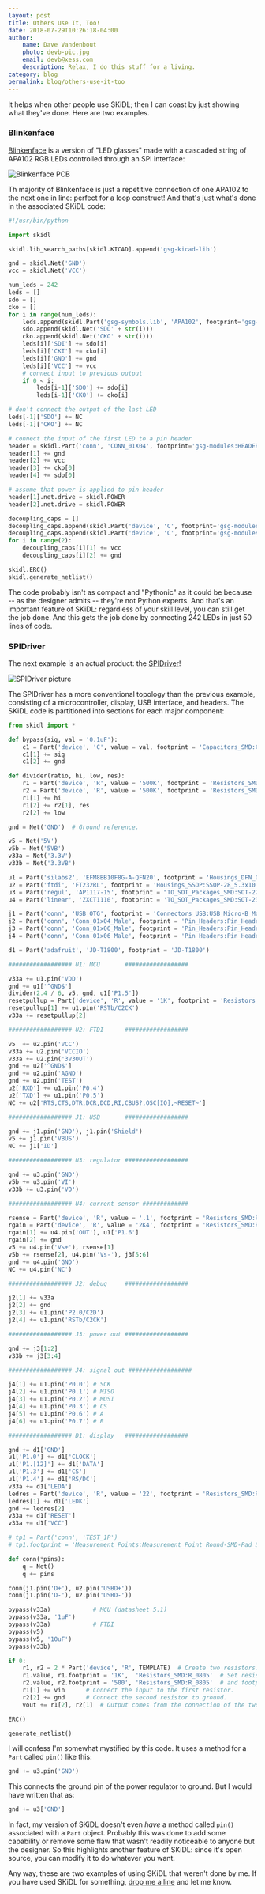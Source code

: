 ```yaml
---
layout: post
title: Others Use It, Too!
date: 2018-07-29T10:26:18-04:00
author:
    name: Dave Vandenbout
    photo: devb-pic.jpg
    email: devb@xess.com
    description: Relax, I do this stuff for a living.
category: blog
permalink: blog/others-use-it-too
---
```


It helps when other people use SKiDL; then I can coast by just showing what they've done.
Here are two examples.


### Blinkenface

[Blinkenface](https://github.com/mossmann/blinkenface) is a version of "LED glasses"
made with a cascaded string of APA102 RGB LEDs controlled through an SPI interface:

![Blinkenface PCB]({{site.url}}/images/others-use-it-too/blinkenface_pcb.png)

Th majority of Blinkenface is just a repetitive connection of one APA102 to the
next one in line: perfect for a loop construct!
And that's just what's done in the associated SKiDL code:

```py
#!/usr/bin/python

import skidl

skidl.lib_search_paths[skidl.KICAD].append('gsg-kicad-lib')

gnd = skidl.Net('GND')
vcc = skidl.Net('VCC')

num_leds = 242
leds = []
sdo = []
cko = []
for i in range(num_leds):
	leds.append(skidl.Part('gsg-symbols.lib', 'APA102', footprint='gsg-modules:APA102-2020'))
	sdo.append(skidl.Net('SDO' + str(i)))
	cko.append(skidl.Net('CKO' + str(i)))
	leds[i]['SDI'] += sdo[i]
	leds[i]['CKI'] += cko[i]
	leds[i]['GND'] += gnd
	leds[i]['VCC'] += vcc
	# connect input to previous output
	if 0 < i:
		leds[i-1]['SDO'] += sdo[i]
		leds[i-1]['CKO'] += cko[i]

# don't connect the output of the last LED
leds[-1]['SDO'] += NC
leds[-1]['CKO'] += NC

# connect the input of the first LED to a pin header
header = skidl.Part('conn', 'CONN_01X04', footprint='gsg-modules:HEADER-1x4')
header[1] += gnd
header[2] += vcc
header[3] += cko[0]
header[4] += sdo[0]

# assume that power is applied to pin header
header[1].net.drive = skidl.POWER
header[2].net.drive = skidl.POWER

decoupling_caps = []
decoupling_caps.append(skidl.Part('device', 'C', footprint='gsg-modules:0805'))
decoupling_caps.append(skidl.Part('device', 'C', footprint='gsg-modules:0603'))
for i in range(2):
	decoupling_caps[i][1] += vcc
	decoupling_caps[i][2] += gnd

skidl.ERC()
skidl.generate_netlist()
```

The code probably isn't as compact and "Pythonic" as it could be because
-- as the designer admits -- they're not Python experts.
And that's an important feature of SKiDL: regardless of your skill level,
you can still get the job done.
And this gets the job done by connecting 242 LEDs in just 50 lines of code.


### SPIDriver

The next example is an actual product: the [SPIDriver](https://www.crowdsupply.com/excamera/spidriver)!

![SPIDriver picture](https://github.com/jamesbowman/spidriver/raw/master/images/DSC_1313a.JPG)

The SPIDriver has a more conventional topology than the previous example,
consisting of a microcontroller, display, USB interface, and headers.
The SKiDL code is partitioned into sections for each major component:

```py
from skidl import *

def bypass(sig, val = '0.1uF'):
    c1 = Part('device', 'C', value = val, footprint = 'Capacitors_SMD:C_0402')
    c1[1] += sig
    c1[2] += gnd

def divider(ratio, hi, low, res):
    r1 = Part('device', 'R', value = '500K', footprint = 'Resistors_SMD:R_0402')
    r2 = Part('device', 'R', value = '500K', footprint = 'Resistors_SMD:R_0402')
    r1[1] += hi
    r1[2] += r2[1], res
    r2[2] += low

gnd = Net('GND')  # Ground reference.

v5 = Net('5V')
v5b = Net('5VB')
v33a = Net('3.3V')
v33b = Net('3.3VB')

u1 = Part('silabs2', 'EFM8BB10F8G-A-QFN20', footprint = 'Housings_DFN_QFN:SiliconLabs_QFN-20-1EP_3x3mm_Pitch0.5mm_ThermalVias')
u2 = Part('ftdi', 'FT232RL', footprint = 'Housings_SSOP:SSOP-28_5.3x10.2mm_Pitch0.65mm')
u3 = Part('regul', 'AP1117-15', footprint = "TO_SOT_Packages_SMD:SOT-223-3Lead_TabPin2")
u4 = Part('linear', 'ZXCT1110', footprint = 'TO_SOT_Packages_SMD:SOT-23-5')

j1 = Part('conn', 'USB_OTG', footprint = 'Connectors_USB:USB_Micro-B_Molex_47346-0001')
j2 = Part('conn', 'Conn_01x04_Male', footprint = 'Pin_Headers:Pin_Header_Angled_1x04_Pitch2.54mm')
j3 = Part('conn', 'Conn_01x06_Male', footprint = 'Pin_Headers:Pin_Header_Angled_1x06_Pitch2.54mm')
j4 = Part('conn', 'Conn_01x06_Male', footprint = 'Pin_Headers:Pin_Header_Angled_1x06_Pitch2.54mm')

d1 = Part('adafruit', 'JD-T1800', footprint = 'JD-T1800')

################## U1: MCU       ################## 

v33a += u1.pin('VDD')
gnd += u1['^GND$']
divider(2.4 / 6, v5, gnd, u1['P1.5'])
resetpullup = Part('device', 'R', value = '1K', footprint = 'Resistors_SMD:R_0402')
resetpullup[1] += u1.pin('RSTb/C2CK')
v33a += resetpullup[2]

################## U2: FTDI      ################## 

v5  += u2.pin('VCC')
v33a += u2.pin('VCCIO')
v33a += u2.pin('3V3OUT')
gnd += u2['^GND$']
gnd += u2.pin('AGND')
gnd += u2.pin('TEST')
u2['RXD'] += u1.pin('P0.4')
u2['TXD'] += u1.pin('P0.5')
NC += u2['RTS,CTS,DTR,DCR,DCD,RI,CBUS?,OSC[IO],~RESET~']

################## J1: USB       ################## 

gnd += j1.pin('GND'), j1.pin('Shield')
v5 += j1.pin('VBUS')
NC += j1['ID']

################## U3: regulator ################## 

gnd += u3.pin('GND')
v5b += u3.pin('VI')
v33b += u3.pin('VO')

################## U4: current sensor ############# 

rsense = Part('device', 'R', value = '.1', footprint = 'Resistors_SMD:R_0805')
rgain = Part('device', 'R', value = '2K4', footprint = 'Resistors_SMD:R_0402')
rgain[1] += u4.pin('OUT'), u1['P1.6']
rgain[2] += gnd
v5 += u4.pin('Vs+'), rsense[1]
v5b += rsense[2], u4.pin('Vs-'), j3[5:6]
gnd += u4.pin('GND')
NC += u4.pin('NC')

################## J2: debug     ################## 

j2[1] += v33a
j2[2] += gnd
j2[3] += u1.pin('P2.0/C2D')
j2[4] += u1.pin('RSTb/C2CK')

################## J3: power out ################## 

gnd += j3[1:2]
v33b += j3[3:4]

################## J4: signal out ##################

j4[1] += u1.pin('P0.0') # SCK
j4[2] += u1.pin('P0.1') # MISO
j4[3] += u1.pin('P0.2') # MOSI
j4[4] += u1.pin('P0.3') # CS
j4[5] += u1.pin('P0.6') # A
j4[6] += u1.pin('P0.7') # B

################## D1: display   ################## 

gnd += d1['GND']
u1['P1.0'] += d1['CLOCK']
u1['P1.[12]'] += d1['DATA']
u1['P1.3'] += d1['CS']
u1['P1.4'] += d1['RS/DC']
v33a += d1['LEDA']
ledres = Part('device', 'R', value = '22', footprint = 'Resistors_SMD:R_0402')
ledres[1] += d1['LEDK']
gnd += ledres[2]
v33a += d1['RESET']
v33a += d1['VCC']

# tp1 = Part('conn', 'TEST_1P')
# tp1.footprint = 'Measurement_Points:Measurement_Point_Round-SMD-Pad_Small'

def conn(*pins):
    q = Net()
    q += pins

conn(j1.pin('D+'), u2.pin('USBD+'))
conn(j1.pin('D-'), u2.pin('USBD-'))

bypass(v33a)            # MCU (datasheet 5.1)
bypass(v33a, '1uF')
bypass(v33a)            # FTDI
bypass(v5)
bypass(v5, '10uF')
bypass(v33b)

if 0:
    r1, r2 = 2 * Part('device', 'R', TEMPLATE)  # Create two resistors.
    r1.value, r1.footprint = '1K',  'Resistors_SMD:R_0805'  # Set resistor values
    r2.value, r2.footprint = '500', 'Resistors_SMD:R_0805'  # and footprints.
    r1[1] += vin      # Connect the input to the first resistor.
    r2[2] += gnd      # Connect the second resistor to ground.
    vout += r1[2], r2[1]  # Output comes from the connection of the two resistors.

ERC()

generate_netlist()
```

I will confess I'm somewhat mystified by this code.
It uses a method for a `Part` called `pin()` like this:

```py
gnd += u3.pin('GND')
```

This connects the ground pin of the power regulator to ground.
But I would have written that as:

```py
gnd += u3['GND']
```

In fact, my version of SKiDL doesn't even *have* a method called `pin()`
associated with a `Part` object.
Probably this was done to add some capability or remove some flaw that wasn't
readily noticeable to anyone but the designer.
So this highlights another feature of SKiDL: since it's open source, you can modify it to do 
whatever you want.

Any way, these are two examples of using SKiDL that weren't done by me.
If you have used SKiDL for something, [drop me a line](mailto:skidl@xess.com) and let me know.

